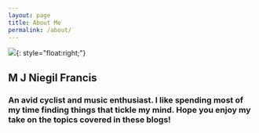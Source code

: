 ```yaml
---
layout: page
title: About Me
permalink: /about/
---
```


![]({{site.baseurl}}/images/profile_edit_1.png){: style="float:right;"}

## M J Niegil Francis

### An avid cyclist and music enthusiast. I like spending most of my time finding things that tickle my mind. Hope you enjoy my take on the topics covered in these blogs!





